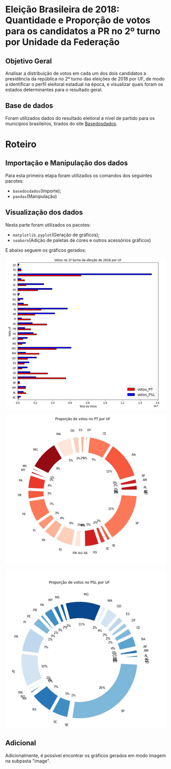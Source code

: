 #  Eleição Brasileira de 2018: Quantidade e Proporção de votos para os candidatos a PR no 2º turno por Unidade da Federação

## Objetivo Geral
Analisar a distribuição de votos em cada um dos dois candidatos a presidência da república no 2º turno das eleições de 2018 por UF, de modo a identificar o perfil eleitoral estadual na época, e visualizar quais foram os estados determinantes para o resultado geral.

## Base de dados
Foram utilizados dados do resultado eleitoral a nível de partido para os municípios brasileiros, tirados do site [Basedosdados](https://basedosdados.org/dataset/br-tse-eleicoes).

# Roteiro

## Importação e Manipulação dos dados
Para esta primeira etapa foram utilizados os comandos dos seguintes pacotes:
* `basedosdados`(Importe);
* `pandas`(Manipulação)

## Visualização dos dados
Nesta parte foram utilizados os pacotes:
* `matplotlib.pyplot`(Geração de gráficos);
* `seaborn`(Adição de paletas de cores e outros acessórios gráficos)

E abaixo seguem os gráficos gerados:

![grafico1](image/grafico1.jpeg)

![grafico2](image/grafico2.jpeg)

![grafico3](image/grafico3.jpeg)

## Adicional
Adicionalmente, é possível encontrar os gráficos gerados em modo imagem na subpasta "image".
